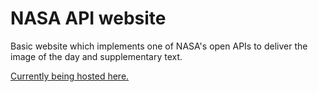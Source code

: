 # NASA API website
Basic website which implements one of NASA's open APIs to deliver the image of the day and supplementary text.

[Currently being hosted here.](https://a9-dev.github.io/NASA-Web/ "NASA-Web")

